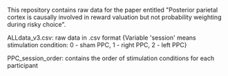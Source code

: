 
This repository contains raw data for the paper entitled "Posterior parietal cortex is causally involved in reward valuation but not probability weighting during risky choice".
  
ALLdata_v3.csv: raw data in .csv format
{Variable 'session' means stimulation condition: 0 - sham PPC, 1 - right PPC, 2 - left PPC}

PPC_session_order: contains the order of stimulation conditions for each participant 
